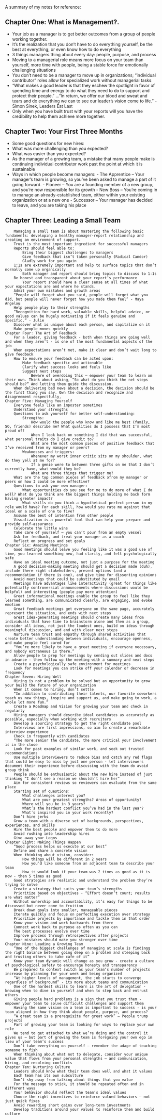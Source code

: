 A summary of my notes for reference:

## Chapter One: What is Management?.
- Your job as a manager is to get better outcomes from a group of people working together.
- It’s the realization that you don’t have to do everything yourself, be the best at everything, or even know how to do everything
- 3 things managers thing about every day: people, purpose, and process
- Moving to a managerial role means more focus on your team than yourself, more time with people, being a stable force for emotionally challenging situations
- You don’t need to be a manager to move up in organizations; “individual contributor” roles allow for specialized work without managerial tasks
- “What makes a good leader is that they eschew the spotlight in favor of spending time and energy to do what they need to do to support and protect their people.” …”In return, we offer our blood and sweat and tears and do everything we can to see our leader’s vision come to life.” - Simon Sinek, Leaders Eat Last
- Only when you have built trust with your reports will you have the credibility to help them achieve more together.

## Chapter Two: Your First Three Months
- Some good questions for new hires:
 - What was more challenging than you expected?
 - What was easier than you expected?
- As the manager of a growing team, a mistake that many people make is continuing individual contributor work past the point at which it is sustainable
- Ways in which people become managers:
            - The Apprentice – Your manager’s team is growing, so you’ve been asked to manage a part of it going forward.
            - Pioneer – You are a founding member of a new group, and you’re now responsible for its growth
            - New Boss – You’re coming in to manage an already-established team, either within your existing organization or at a new one
            - Successor – Your manager has decided to leave, and you are taking his place
    
    
## Chapter Three: Leading a Small Team
        Managing a small team is about mastering the following basic fundaments: developing a healthy manager-report relationship and creating an environment of support.
        Trust is the most important ingredient for successful managers
        Reports should feel able to:
            Bring their biggest challenges to managers
            Give feedback that isn’t taken personally (Radical Candor)
            Gladly work for you again
        1:1s are extremely important and help to surface topics that don’t normally come up organically
            Both manager and report should bring topics to discuss to 1:1s
        Be honest and transparent about your report’s performance
            Your report should have a clear sense at all times of what your expectations are and where he stands.
        Admit your own mistakes and growth areas
        “People will forget what you said, people will forget what you did, but people will never forget how you made them feel” - Maya Angelou
        Help people play to their strengths
        “Recognition for hard work, valuable skills, helpful advice, or good values can be hugely motivating if it feels genuine and specific.” - Julie
        Discover what is unique about each person, and capitalize on it
        Make people moves quickly
    Chapter Four: The Art of Feedback
        For a leader, giving feedback - both when things are going well and when they aren’t - is one of the most fundamental aspects of the job
        When expectations aren’t met, make it clear and don’t wait long to give feedback
        How to ensure your feedback can be acted upon:
            Make feedback specific and actionable
            Clarify what success looks and feels like
            Suggest next steps
                Beware of overdoing this – empower your team to learn on their own. Think about asking, “So what do you think the net steps should be?” And letting them guide the discussion.
        When delivering bad news about a decision, the decision should be the first thing you say. Own the decision and recognize and disagreement respectfully,
    Chapter Five: Managing Yourself
        Everyone feels like an imposter sometimes
        Understand your strengths
        Questions to ask yourself for better self-understanding:
            Strengths:
                How would the people who know and like me best (family, SO, friends) describe me? What qualities do I possess that I’m most proud of?
                When I look back on something I did that was successful, what personal traits do I give credit to?
                What are the most common pieces of positive feedback that I’ve received from my manager or peers?
            Weaknesses and triggers:
                Whenever my worst inner critic sits on my shoulder, what do they yell at me for?
                If a genie were to between three gifts on me that I don’t currently have, what would they be?
                What are three things that trigger me?
        What are the top common pieces of feedback ofrom my manager or peers on how I could be more effective?
        Questions to ask your own manager:
            What opportunities do you see for me to do more of what I do well? What do you think are the biggest things holding me back form having greater impact?
            What skills do you think a hypothetical perfect person in my role would have? For each skill, how would you rate me against that ideal on a scale of one to five?
        Assume the best of intention from other people
        Visualization is a powerful tool that can help your prepare and provide self-assurance
        Celebrate the little wins
        Take care of yourself – you can’t pour from an empty vessel
        Ask for feedback, and treat your manager as a coach
        Reflect on progress and set goals
    Chapter Six: Amazing Meetings
        Good meetings should leave you feeling like it was a good use of time, you learned something new, had clarity, and felt psychologically safe
        Have an ideal meeting outcome, not just a purpose for the meeting
        A good decision-making meeting should get a decision made (duh), include there right stakeholders, present options (and a recommendation if there is one), and give time for dissenting opinions
        Avoid meetings that could be substituted by email
        Meetings have advantages like interactivity (great for things like potentially controversial announcements where discussions would be helpful) and interesting (people pay more attention)
        Great informational meetings enable the group to feel like they learned something, are communicated clearly, are engaging, and evoke emotion
        Great feedback meetings get everyone on the same page, accurately represent the situation, and ends with next steps
        Great idea-generating meetings should create many ideas from individuals that have time to brainstorm alone and then as a group, consider all ideas, not just the loudest ones, build on ideas through meaningful discussion, and end with clear next steps
        Nurture team trust and empathy through shared activities that create better understanding between individuals, encourage openness, and make people feel cared for
        “You’re more likely to have a great meeting if everyone necessary, and nobody extraneous is there.”
        Allow people to prep for meetings by sending out slides and docs in advance - then follow up the meeting with a summary and next steps
        Create a psychologically safe environment for meetings
        Look for meetings you can strike off your calendar or decrease in frequency
    Chapter Seven: Hiring Well
        Hiring is not a problem to be solved but an opportunity to grow your build the future of your organization
        When it comes to hiring, don’t settle
        “In addition to contributing their talents, our favorite coworkers teach us new things, inspire and support us, and make going to work, a whole lot more fun.”
        Create a Roadmap and Vision for growing your team and check in regularly
        Hiring managers should describe ideal candidates as accurately as possible, especially when working with recruiters
        Develop a sourcing strategy to get the right candidate pool
        Interviews are first impressions, so aim to create a remarkable interview experience
        Check in frequently with candidates
        “The more senior the candidate, the more critical your involvement is in the close
        Look for past examples of similar work, and seek out trusted recommendations
        Use multiple interviewers to reduce bias and catch any red flags that could be easy to miss by just one person - let interviewers document their experience before discussing with the team do avoid group think
        People should be enthusiastic about the new hire instead of just thinking “I don’t see a reason we shouldn’t hire her”
        Aim for consistent reviews so reviewers can evaluate from the same place
        Starting set of questions:
            What challenges interest you?
            What are your greatest strengths? Areas of opportunity?
            Where will you be in 3 years?
            What’s the hardest conflict you’ve had in the last year?
            What’s inspired you in your work recently?
        Don’t hire jerks
        Grow a team with a diverse set of backgrounds, perspectives, experiences, and skills
        Hire the best people and empower them to do more
        Avoid rushing into leadership hires
        Give away your Legos
    Chapter Eight: Making Things Happen
        “Good process helps us execute at our best”
        Define and share a concrete vision
        When thinking about vision, consider:
            How things will be different in 2 years
            How you’d like someone from an adjacent team to describe your team
            How it would look if your team was 2 times as good as it is now - then 5 times as good
        Good strategies are realistic and understand the problem they’re trying to solve
        Create a strategy that suits your team’s strengths
        Prioritize based on objectives - “Effort doesn’t count; results are what matter”
        Without ownership and accountability, it’s easy for things to be discussed but never come to fruition
        Break down goals into smaller, manageable pieces
        Iterate quickly and focus on perfecting execution over strategy
        Prioritize projects by importance and tackle them in that order
        Know your vision and work backwards from there
        Connect work back to purpose as often as you can
        The best processes evolve over time
        Improve process through retrospectives after projects
        Your mistakes should make you stronger over time
    Chapter Nine: Leading a Growing Team
        “One of the biggest challenges of managing at scale is findingg the right balance between going deep on a problem and steeping back and trusting others to take cafe of it”
        Know your team dynamic will change as you grow - create a culture of psychological safety to encourage honesty and transparency
        Be prepared to context switch as your team’s number of projects increase by planning for your week and being organized
        “At higher levels of management, the job starts to converge regardless of background” - its more about teams and communication
        One of the hardest skills to learn is the art of delegation - knowing when to dive in yourself and when to step back and entrust others
        Giving people hard problems is a sign that you trust them - empower your team to solve difficult challenges and support them
        Having the same vision on a team is important to success - is your team aligned in how they think about people, purpose, and process?
        “A great team is a prerequisite for great work” – People trump projects
        Part of growing your team is looking for ways to replace your own role
        We tend to get attached to what we’re doing and the control it gives us – but part of growing the team is foregoing your own ego in lieu of your team’s success
        Don’t take everything on yourself – remember the adage of teaching someone to fish
        When thinking about what not to delegate, consider your unique value that flows from your personal strengths – and communication, hiring, and resolving conflicts
    Chapter Ten: Nurturing Culture
        Leaders should know what their team does well and what it values
        Each team has its own subculture
        Don’t shy away from talking about things that you value
        For the message to stick, it should be repeated often and in different ways
        Your behavior should reflect the team’s ideal values
        Choose the right incentives to reinforce valued behaviors – not just quick fixes
        Avoid rewarding short gains over long-term investments
        Develop traditions around your values to reinforce them and build culture
